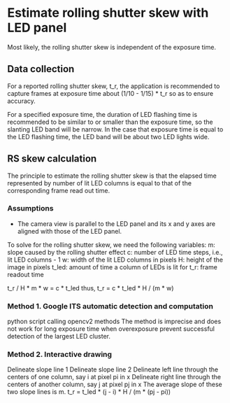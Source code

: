 # Estimate rolling shutter skew with LED panel

Most likely, the rolling shutter skew is independent of the exposure time.

## Data collection
For a reported rolling shutter skew, t_r, the application is recommended to capture frames at 
exposure time about (1/10 - 1/15) * t_r so as to ensure accuracy.

For a specified exposure time, the duration of LED flashing time is recommended to be similar to or smaller than the exposure time, 
so the slanting LED band will be narrow. In the case that exposure time is equal to the LED flashing time,
the LED band will be about two LED lights wide.

## RS skew calculation
The principle to estimate the rolling shutter skew is that 
the elapsed time represented by number of lit LED columns is 
equal to that of the corresponding frame read out time.

### Assumptions
* The camera view is parallel to the LED panel and its x and y axes are aligned with those of the LED panel.

To solve for the rolling shutter skew, we need the following variables: 
m: slope caused by the rolling shutter effect
c: number of LED time steps, i.e., lit LED columns - 1
w: width of the lit LED columns in pixels
H: height of the image in pixels
t_led: amount of time a column of LEDs is lit for
t_r: frame readout time

t_r / H * m * w = c * t_led
thus,
t_r = c * t_led * H / (m * w)

### Method 1. Google ITS automatic detection and computation
python script calling opencv2 methods
The method is imprecise and does not work for long exposure time when 
overexposure prevent successful detection of the largest LED cluster.

### Method 2. Interactive drawing
Delineate slope line 1
Delineate slope line 2
Delineate left line through the centers of one column, say i at pixel pi in x
Delineate right line through the centers of another column, say j at pixel pj in x
The average slope of these two slope lines is m.
t_r = t_led * (j - i) * H / (m * (pj - pi))


